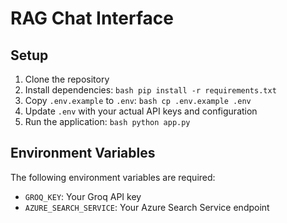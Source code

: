 # RAG Chat Interface

## Setup

1. Clone the repository
2. Install dependencies:   ```bash
   pip install -r requirements.txt   ```
3. Copy `.env.example` to `.env`:   ```bash
   cp .env.example .env   ```
4. Update `.env` with your actual API keys and configuration
5. Run the application:   ```bash
   python app.py   ```

## Environment Variables

The following environment variables are required:

- `GROQ_KEY`: Your Groq API key
- `AZURE_SEARCH_SERVICE`: Your Azure Search Service endpoint